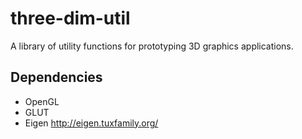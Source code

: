 # three-dim-util

A library of utility functions for prototyping 3D graphics applications.

## Dependencies

- OpenGL
- GLUT
- Eigen <http://eigen.tuxfamily.org/>
